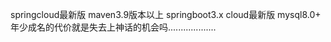 springcloud最新版 
maven3.9版本以上 springboot3.x cloud最新版 mysql8.0+
年少成名的代价就是失去上神话的机会吗...................
